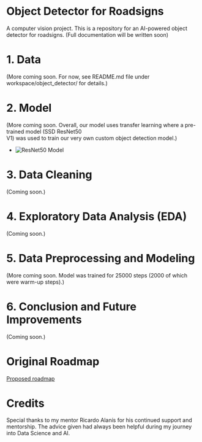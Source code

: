 # Object Detector for Roadsigns
 A computer vision project. This is a repository for an AI-powered object detector for roadsigns. 
(Full documentation will be written soon)

# 1. Data
 (More coming soon. For now, see README.md file under workspace/object_detector/ for details.)

# 2. Model
 (More coming soon. Overall, our model uses transfer learning where a pre-trained model (SSD ResNet50  
V1) was used to train our very own custom object detection model.)

 * ![ResNet50 Model](https://tfhub.dev/tensorflow/retinanet/resnet50_v1_fpn_640x640/1)

# 3. Data Cleaning
 (Coming soon.)

# 4. Exploratory Data Analysis (EDA)
 (Coming soon.)

# 5. Data Preprocessing and Modeling
 (More coming soon. Model was trained for 25000 steps (2000 of which were warm-up steps).)

# 6. Conclusion and Future Improvements
 (Coming soon.)

# Original Roadmap
[Proposed roadmap](https://docs.google.com/document/d/1pi7UyNj-fMED7Iy1oBeMUZ0Rag70NiQuSnHijzi65_8/edit)

# Credits
Special thanks to my mentor Ricardo Alanís for his continued support and mentorship. The advice given had
always been helpful during my journey into Data Science and AI.
